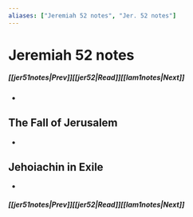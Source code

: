 ```yaml
---
aliases: ["Jeremiah 52 notes", "Jer. 52 notes"]
---
```

# Jeremiah 52 notes
##### <span class=arrow-left></span>[[jer51notes|Prev]]<span class=navigation-separator></span>[[jer52|Read]]<span class=navigation-separator></span>[[lam1notes|Next]]<span class=arrow-right></span>
- 
## The Fall of Jerusalem
- 
## Jehoiachin in Exile
- 
##### <span class=arrow-left></span>[[jer51notes|Prev]]<span class=navigation-separator></span>[[jer52|Read]]<span class=navigation-separator></span>[[lam1notes|Next]]<span class=arrow-right></span>